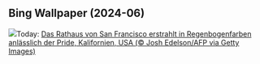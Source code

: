 ## Bing Wallpaper (2024-06)
![](https://www.bing.com/th?id=OHR.PrideMonthSF_DE-DE2818464419_UHD.jpg&w=1000)Today: [Das Rathaus von San Francisco erstrahlt in Regenbogenfarben anlässlich der Pride, Kalifornien, USA (© Josh Edelson/AFP via Getty Images)](https://www.bing.com/th?id=OHR.PrideMonthSF_DE-DE2818464419_UHD.jpg)